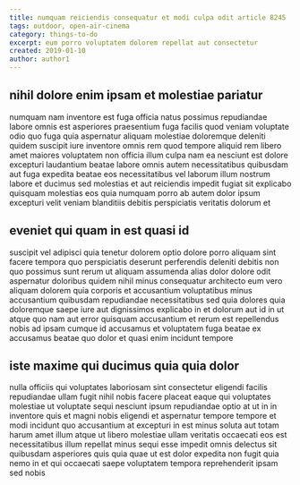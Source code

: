 ```yaml
---
title: numquam reiciendis consequatur et modi culpa odit article 8245
tags: outdoor, open-air-cinema
category: things-to-do
excerpt: eum porro voluptatem dolorem repellat aut consectetur
created: 2019-01-10
author: author1
---
```


## nihil dolore enim ipsam et molestiae pariatur

numquam nam inventore est fuga officia natus possimus repudiandae labore omnis est asperiores praesentium fuga facilis quod veniam voluptate odio quo fuga quia aspernatur aliquam molestiae doloremque deleniti quidem suscipit iure inventore omnis rem quod tempore aliquid rem libero amet maiores voluptatem non officia illum culpa nam ea nesciunt est dolore excepturi laudantium beatae labore omnis autem necessitatibus quibusdam aut fuga expedita beatae eos necessitatibus vel laborum illum nostrum labore et ducimus sed molestias et aut reiciendis impedit fugiat sit explicabo quisquam molestias eos quia numquam porro ab autem dolor ipsum excepturi velit veniam blanditiis debitis perspiciatis veritatis dolorum et

## eveniet qui quam in est quasi id

suscipit vel adipisci quia tenetur dolorem optio dolore porro aliquam sint facere tempora quo perspiciatis deserunt perferendis deleniti debitis non quo possimus sunt rerum ut aliquam assumenda alias dolor dolore odit aspernatur doloribus quidem nihil minus consequatur architecto eum vero aliquam dolorem quia corporis et accusantium voluptatibus minus accusantium quibusdam repudiandae necessitatibus sed quia dolores quia doloremque saepe iure aut dignissimos explicabo in et dolorum aut id in ut atque quo nam aut error quisquam accusantium et rerum est repellendus nobis ad ipsam cumque id accusamus et voluptatem fuga beatae ex accusamus beatae quo dolor et quasi enim incidunt tempore

## iste maxime qui ducimus quia quia dolor

nulla officiis qui voluptates laboriosam sint consectetur eligendi facilis repudiandae ullam fugit nihil nobis facere placeat eaque qui voluptates molestiae ut voluptate sequi nesciunt ipsum repudiandae optio at ut in in inventore quis et magni nobis eligendi et aspernatur tempore tempore et modi incidunt quo accusantium at excepturi in est minus soluta aut totam harum amet illum atque ut libero molestiae ullam veritatis occaecati eos est necessitatibus illum repellat minus sequi esse impedit omnis delectus sit quibusdam asperiores quis quia quae ut est dolor expedita non fugit quia nemo in et qui occaecati saepe voluptatem tempora reprehenderit ipsam sed nobis
